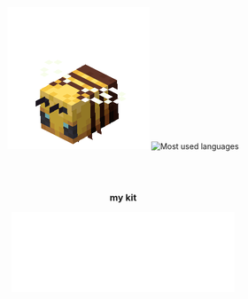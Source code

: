 <div align="center">
  <div>
    <img alt="Flying bee" src="./assets/bee.gif"/>
    <img alt="Most used languages" src="https://github-readme-stats.vercel.app/api/top-langs/?username=markgrushevski&layout=donut&langs_count=6&theme=transparent&hide_border=true"/>
  </div>
  <br/>
  <br/>
  <br/>
  <h3>my kit</h3>
  <img width="80%" src="./readme.svg" alt="My technology stack"/>
</div>